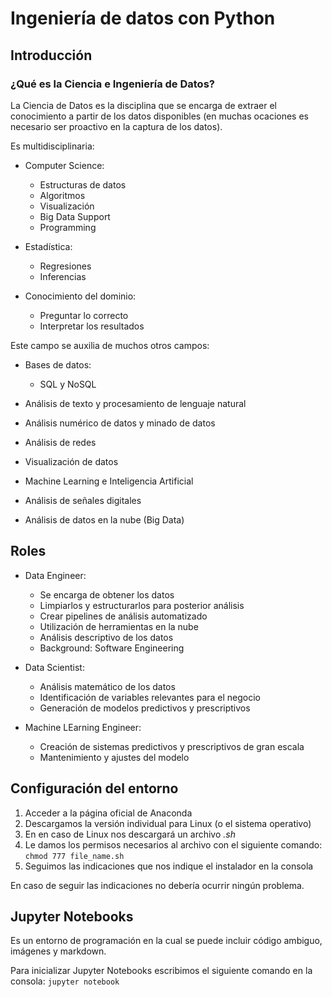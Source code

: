 # Ingeniería de datos con Python

## Introducción
### ¿Qué es la Ciencia e Ingeniería de Datos?
La Ciencia de Datos es la disciplina que se encarga de extraer el conocimiento a partir de los datos disponibles (en muchas ocaciones es necesario ser proactivo en la captura de los datos).

Es multidisciplinaria:

- Computer Science:
    - Estructuras de datos
    - Algoritmos
    - Visualización
    - Big Data Support
    - Programming

- Estadística:
    - Regresiones
    - Inferencias

- Conocimiento del dominio:
    - Preguntar lo correcto
    - Interpretar los resultados

Este campo se auxilia de muchos otros campos:

- Bases de datos:
    - SQL y NoSQL

- Análisis de texto y procesamiento de lenguaje natural
- Análisis numérico de datos y minado de datos
- Análisis de redes
- Visualización de datos
- Machine Learning e Inteligencia Artificial
- Análisis de señales digitales
- Análisis de datos en la nube (Big Data)

## Roles
- Data Engineer:
    - Se encarga de obtener los datos
    - Limpiarlos y estructurarlos para posterior análisis
    - Crear pipelines de análisis automatizado
    - Utilización de herramientas en la nube
    - Análisis descriptivo de los datos
    - Background: Software Engineering

- Data Scientist:
    - Análisis matemático de los datos
    - Identificación de variables relevantes para el negocio
    - Generación de modelos predictivos y prescriptivos

- Machine LEarning Engineer:
    - Creación de sistemas predictivos y prescriptivos de gran escala
    - Mantenimiento y ajustes del modelo

## Configuración del entorno
1. Acceder a la página oficial de Anaconda
2. Descargamos la versión individual para Linux (o el sistema operativo)
3. En en caso de Linux nos descargará un archivo *.sh*
4. Le damos los permisos necesarios al archivo con el siguiente comando: `chmod 777 file_name.sh`
5. Seguimos las indicaciones que nos indique el instalador en la consola

En caso de seguir las indicaciones no debería ocurrir ningún problema.

## Jupyter Notebooks
Es un entorno de programación en la cual se puede incluir código ambiguo, imágenes y markdown.

Para inicializar Jupyter Notebooks escribimos el siguiente comando en la consola: `jupyter notebook`